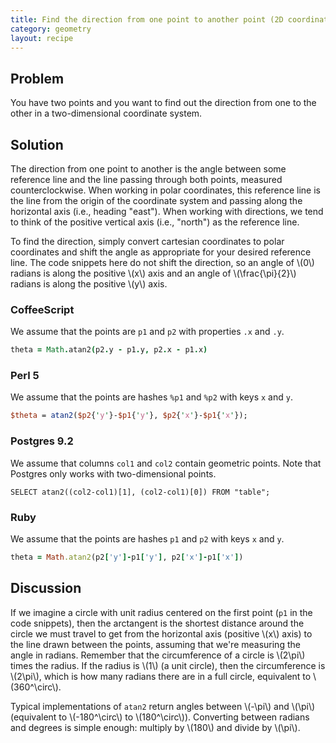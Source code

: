 ```yaml
---
title: Find the direction from one point to another point (2D coordinates)
category: geometry
layout: recipe
---
```

## Problem

You have two points and you want to find out the direction from one to the other in a two-dimensional coordinate system.

## Solution

The direction from one point to another is the angle between some reference line and the line passing through both points, measured counterclockwise. When working in polar coordinates, this reference line is the line from the origin of the coordinate system and passing along the horizontal axis (i.e., heading "east"). When working with directions, we tend to think of the positive vertical axis (i.e., "north") as the reference line.

To find the direction, simply convert cartesian coordinates to polar coordinates and shift the angle as appropriate for your desired reference line. The code snippets here do not shift the direction, so an angle of \\(0\\) radians is along the positive \\(x\\) axis and an angle of \\(\frac{\pi}{2}\\) radians is along the positive \\(y\\) axis.

### CoffeeScript

We assume that the points are `p1` and `p2` with properties `.x` and `.y`.

```coffeescript
theta = Math.atan2(p2.y - p1.y, p2.x - p1.x)
```

### Perl 5

We assume that the points are hashes `%p1` and `%p2` with keys `x` and `y`.

```perl
$theta = atan2($p2{'y'}-$p1{'y'}, $p2{'x'}-$p1{'x'});
```

### Postgres 9.2

We assume that columns `col1` and `col2` contain geometric points. Note that Postgres only works with two-dimensional points.

```postgresql
SELECT atan2((col2-col1)[1], (col2-col1)[0]) FROM "table";
```

### Ruby

We assume that the points are hashes `p1` and `p2` with keys `x` and `y`.

```ruby
theta = Math.atan2(p2['y']-p1['y'], p2['x']-p1['x'])
```

## Discussion

If we imagine a circle with unit radius centered on the first point (`p1` in the code snippets), then the arctangent is the shortest distance around the circle we must travel to get from the horizontal axis (positive \\(x\\) axis) to the line drawn between the points, assuming that we're measuring the angle in radians. Remember that the circumference of a circle is \\(2\pi\\) times the radius. If the radius is \\(1\\) (a unit circle), then the circumference is \\(2\pi\\), which is how many radians there are in a full circle, equivalent to \\(360^\circ\\). 

Typical implementations of `atan2` return angles between \\(-\pi\\) and \\(\pi\\) (equivalent to \\(-180^\circ\\) to \\(180^\circ\\)). Converting between radians and degrees is simple enough: multiply by \\(180\\) and divide by \\(\pi\\).
